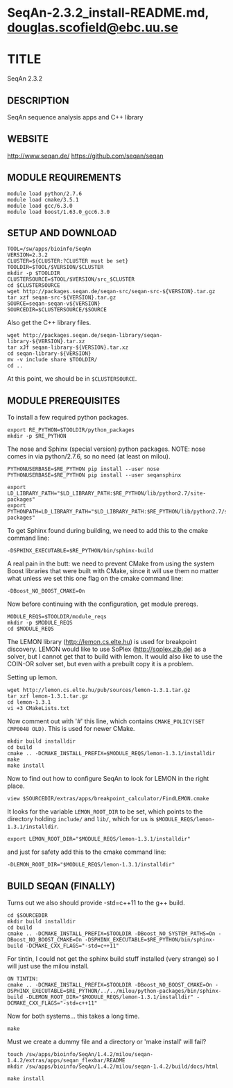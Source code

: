 # SeqAn-2.3.2_install-README.md, douglas.scofield@ebc.uu.se

TITLE
=====

SeqAn 2.3.2


DESCRIPTION
-----------

SeqAn sequence analysis apps and C++ library


WEBSITE
-------

<http://www.seqan.de/>
<https://github.com/seqan/seqan>


MODULE REQUIREMENTS
-------------------

    module load python/2.7.6
    module load cmake/3.5.1
    module load gcc/6.3.0
    module load boost/1.63.0_gcc6.3.0


SETUP AND DOWNLOAD
------------------

    TOOL=/sw/apps/bioinfo/SeqAn
    VERSION=2.3.2
    CLUSTER=${CLUSTER:?CLUSTER must be set}
    TOOLDIR=$TOOL/$VERSION/$CLUSTER
    mkdir -p $TOOLDIR
    CLUSTERSOURCE=$TOOL/$VERSION/src_$CLUSTER
    cd $CLUSTERSOURCE
    wget http://packages.seqan.de/seqan-src/seqan-src-${VERSION}.tar.gz
    tar xzf seqan-src-${VERSION}.tar.gz
    SOURCE=seqan-seqan-v${VERSION}
    SOURCEDIR=$CLUSTERSOURCE/$SOURCE

Also get the C++ library files.

    wget http://packages.seqan.de/seqan-library/seqan-library-${VERSION}.tar.xz
    tar xJf seqan-library-${VERSION}.tar.xz
    cd seqan-library-${VERSION}
    mv -v include share $TOOLDIR/
    cd ..

At this point, we should be in `$CLUSTERSOURCE`.


MODULE PREREQUISITES
--------------------

To install a few required python packages.

    export RE_PYTHON=$TOOLDIR/python_packages
    mkdir -p $RE_PYTHON

The nose and Sphinx (special version) python packages.  NOTE: nose comes in via
python/2.7.6, so no need (at least on milou).

    PYTHONUSERBASE=$RE_PYTHON pip install --user nose
    PYTHONUSERBASE=$RE_PYTHON pip install --user seqansphinx

    export LD_LIBRARY_PATH="$LD_LIBRARY_PATH:$RE_PYTHON/lib/python2.7/site-packages"
    export PYTHONPATH=LD_LIBRARY_PATH="$LD_LIBRARY_PATH:$RE_PYTHON/lib/python2.7/site-packages"

To get Sphinx found during building, we need to add this to the cmake command
line:

    -DSPHINX_EXECUTABLE=$RE_PYTHON/bin/sphinx-build

A real pain in the butt: we need to prevent CMake from using the system Boost
libraries that were built with CMake, since it will use them no matter what
unless we set this one flag on the cmake command line:

    -DBoost_NO_BOOST_CMAKE=On

Now before continuing with the configuration, get module prereqs.

    MODULE_REQS=$TOOLDIR/module_reqs
    mkdir -p $MODULE_REQS
    cd $MODULE_REQS

The LEMON library (http://lemon.cs.elte.hu) is used for breakpoint discovery.
LEMON would like to use SoPlex (http://soplex.zib.de) as a solver, but I cannot
get that to build with lemon.  It would also like to use the COIN-OR solver
set, but even with a prebuilt copy it is a problem.

Setting up lemon.

    wget http://lemon.cs.elte.hu/pub/sources/lemon-1.3.1.tar.gz
    tar xzf lemon-1.3.1.tar.gz
    cd lemon-1.3.1
    vi +3 CMakeLists.txt

Now comment out with '#' this line, which contains `CMAKE_POLICY(SET CMP0048 OLD)`.
This is used for newer CMake.

    mkdir build installdir
    cd build
    cmake .. -DCMAKE_INSTALL_PREFIX=$MODULE_REQS/lemon-1.3.1/installdir
    make
    make install

Now to find out how to configure SeqAn to look for LEMON in the right place.

    view $SOURCEDIR/extras/apps/breakpoint_calculator/FindLEMON.cmake

It looks for the variable `LEMON_ROOT_DIR` to be set, which points to the
directory holding `include/` and `lib/`, which for us is
`$MODULE_REQS/lemon-1.3.1/installdir`.

    export LEMON_ROOT_DIR="$MODULE_REQS/lemon-1.3.1/installdir"

and just for safety add this to the cmake command line:

    -DLEMON_ROOT_DIR="$MODULE_REQS/lemon-1.3.1/installdir"


BUILD SEQAN (FINALLY)
---------------------

Turns out we also should provide -std=c++11 to the g++ build.

    cd $SOURCEDIR
    mkdir build installdir
    cd build
    cmake .. -DCMAKE_INSTALL_PREFIX=$TOOLDIR -DBoost_NO_SYSTEM_PATHS=On -DBoost_NO_BOOST_CMAKE=On -DSPHINX_EXECUTABLE=$RE_PYTHON/bin/sphinx-build -DCMAKE_CXX_FLAGS="-std=c++11"

For tintin, I could not get the sphinx build stuff installed (very strange) so
I will just use the milou install.

    ON TINTIN:
    cmake .. -DCMAKE_INSTALL_PREFIX=$TOOLDIR -DBoost_NO_BOOST_CMAKE=On -DSPHINX_EXECUTABLE=$RE_PYTHON/../../milou/python-packages/bin/sphinx-build -DLEMON_ROOT_DIR="$MODULE_REQS/lemon-1.3.1/installdir" -DCMAKE_CXX_FLAGS="-std=c++11"

Now for both systems... this takes a long time.

    make

Must we create a dummy file and a directory or 'make install' will fail?

    touch /sw/apps/bioinfo/SeqAn/1.4.2/milou/seqan-1.4.2/extras/apps/seqan_flexbar/README
    mkdir /sw/apps/bioinfo/SeqAn/1.4.2/milou/seqan-1.4.2/build/docs/html

    make install


